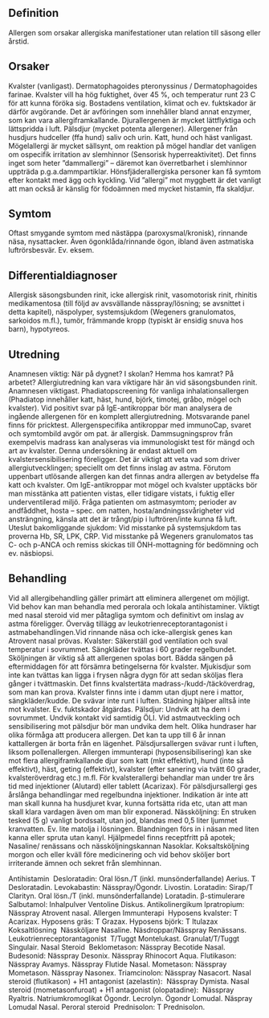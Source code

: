 ## Definition

Allergen som orsakar allergiska manifestationer utan relation till säsong eller årstid.

## Orsaker

Kvalster (vanligast). Dermatophagoides pteronyssinus / Dermatophagoides farinae. Kvalster vill ha hög fuktighet, över 45 %, och temperatur runt 23 C för att kunna föröka sig. Bostadens ventilation, klimat och ev. fuktskador är därför avgörande. Det är avföringen som innehåller bland annat enzymer, som kan vara allergiframkallande. Djurallergenen är mycket lättflyktiga och lättspridda i luft.
Pälsdjur (mycket potenta allergener). Allergener från husdjurs hudceller (ffa hund) saliv och urin. Katt, hund och häst vanligast.
Mögelallergi är mycket sällsynt, om reaktion på mögel handlar det vanligen om ospecifik irritation av slemhinnor (Sensorisk hyperreaktivitet). Det finns inget som heter ”dammallergi” – däremot kan överretbarhet i slemhinnor uppträda p.g.a.dammpartiklar.
Hönsfjäderallergiska personer kan få symtom efter kontakt med ägg och kyckling.
Vid ”allergi” mot myggbett är det vanligt att man också är känslig för födoämnen med mycket histamin, ffa skaldjur.

## Symtom

Oftast smygande symtom med nästäppa (paroxysmal/kronisk), rinnande näsa, nysattacker. Även ögonklåda/rinnande ögon, ibland även astmatiska luftrörsbesvär. Ev. eksem.

## Differentialdiagnoser

Allergisk säsongsbunden rinit, icke allergisk rinit, vasomotorisk rinit, rhinitis medikamentosa (till följd av avsvällande nässpray/lösning; se avsnittet i detta kapitel), näspolyper, systemsjukdom (Wegeners granulomatos, sarkoidos m.fl.), tumör, främmande kropp (typiskt är ensidig snuva hos barn), hypotyreos.

## Utredning

Anamnesen viktig: När på dygnet? I skolan? Hemma hos kamrat? På arbetet? Allergiutredning kan vara viktigare här än vid säsongsbunden rinit. Anamnesen viktigast. Phadiatopscreening för vanliga inhalationsallergen (Phadiatop innehåller katt, häst, hund, björk, timotej, gråbo, mögel och kvalster). Vid positivt svar på IgE-antikroppar bör man analysera de ingående allergenen för en komplett allergiutredning. Motsvarande panel finns för pricktest. Allergenspecifika antikroppar med immunoCap, svaret och symtombild avgör om pat. är allergisk. Dammsugningsprov från exempelvis madrass kan analyseras via immunologiskt test för mängd och art av kvalster. Denna undersökning är endast aktuell om kvalstersensibilisering föreligger.
Det är viktigt att veta vad som driver allergiutvecklingen; speciellt om det finns inslag av astma. Förutom uppenbart utlösande allergen kan det finnas andra allergen av betydelse ffa katt och kvalster. Om IgE-antikroppar mot mögel och kvalster upptäcks bör man misstänka att patienten vistas, eller tidigare vistats, i fuktig eller underventilerad miljö.
Fråga patienten om astmasymtom; perioder av andfåddhet, hosta – spec. om natten, hosta/andningssvårigheter vid ansträngning, känsla att det är trångt/pip i luftrören/inte kunna få luft.
Uteslut bakomliggande sjukdom: Vid misstanke på systemsjukdom tas proverna Hb, SR, LPK, CRP. Vid misstanke på Wegeners granulomatos tas C- och p-ANCA och remiss skickas till ÖNH-mottagning för bedömning och ev. näsbiopsi.

## Behandling

Vid all allergibehandling gäller primärt att eliminera allergenet om möjligt. Vid behov kan man behandla med perorala och lokala antihistaminer. Viktigt med nasal steroid vid mer påtagliga symtom och definitivt om inslag av astma föreligger. Överväg tillägg av leukotrienreceptorantagonist i astmabehandlingen.Vid rinnande näsa och icke-allergisk genes kan Atrovent nasal prövas.
Kvalster: Säkerställ god ventilation och sval temperatur i sovrummet. Sängkläder tvättas i 60 grader regelbundet. Sköljningen är viktig så att allergenen spolas bort. Bädda sängen på eftermiddagen för att försämra betingelserna för kvalster. Mjukisdjur som inte kan tvättas kan ligga i frysen några dygn för att sedan sköljas flera gånger i tvättmaskin. Det finns kvalstertäta madrass-/kudd-/täcköverdrag, som man kan prova. Kvalster finns inte i damm utan djupt nere i mattor, sängkläder/kudde. De svävar inte runt i luften. Städning hjälper alltså inte mot kvalster. Ev. fuktskador åtgärdas.
Pälsdjur: Undvik att ha dem i sovrummet. Undvik kontakt vid samtidig ÖLI. Vid astmautveckling och sensibilisering mot pälsdjur bör man undvika dem helt. Olika hundraser har olika förmåga att producera allergen. Det kan ta upp till 6 år innan kattallergen är borta från en lägenhet. Pälsdjursallergen svävar runt i luften, liksom pollenallergen.
Allergen immunterapi (hyposensibilisering) kan ske mot flera allergiframkallande djur som katt (mkt effektivt), hund (inte så effektivt), häst, geting (effektivt), kvalster (efter sanering via tvätt 60 grader, kvalsteröverdrag etc.) m.fl. För kvalsterallergi behandlar man under tre års tid med injektioner (Alutard) eller tablett (Acarizax). För pälsdjursallergi ges årslånga behandlingar med regelbundna injektioner. Indikation är inte att man skall kunna ha husdjuret kvar, kunna fortsätta rida etc, utan att man skall klara vardagen även om man blir exponerad.
Nässköljning: En struken tesked (5 g) vanligt bordssalt, utan jod, blandas med 0,5 liter ljummet kranvatten. Ev. lite matolja i lösningen. Blandningen förs in i näsan med liten kanna eller spruta utan kanyl. Hjälpmedel finns receptfritt på apotek; Nasaline/ renässans och nässköljningskannan Nasoklar. Koksaltsköljning morgon och eller kväll före medicinering och vid behov sköljer bort irriterande ämnen och sekret från slemhinnan.


Antihistamin 
Desloratadin: Oral lösn./T (inkl. munsönderfallande) Aerius. T Desloratadin.
Levokabastin: Nässpray/Ögondr. Livostin.
Loratadin: Sirap/T Clarityn. Oral lösn./T (inkl. munsönderfallande) Loratadin.
β-stimulerare
Salbutamol: Inhalpulver Ventoline Diskus.
Antikolinergikum
Ipratropium: Nässpray Atrovent nasal.
Allergen Immunterapi 
Hyposens kvalster: T Acarizax.
Hyposens gräs: T Grazax.
Hyposens björk: T Itulazax
Koksaltlösning 
Nässköljare Nasaline. Näsdroppar/Nässpray Renässans.
Leukotrienreceptorantagonist 
T/Tuggt Montelukast. Granulat/T/Tuggt Singulair.
Nasal Steroid 
Beklometason: Nässpray Becotide Nasal.
Budesonid: Nässpray Desonix. Nässpray Rhinocort Aqua.
Flutikason: Nässpray Avamys. Nässpray Flutide Nasal.
Mometason: Nässpray Mometason. Nässpray Nasonex.
Triamcinolon: Nässpray Nasacort.
Nasal steroid (flutikason) + H1 antagonist (azelastin): 
Nässpray Dymista.
Nasal steroid (mometasonfuroat) + H1 antagonist (olopatadine): 
Nässpray Ryaltris.
Natriumkromoglikat
Ögondr. Lecrolyn. Ögondr Lomudal. Näspray Lomudal Nasal.
Peroral steroid 
Prednisolon: T Prednisolon.

